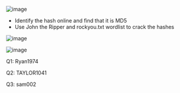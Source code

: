 ![image](https://github.com/Kiezroy/NCL/assets/67439231/774d0151-6a83-428f-8d1e-559cc71dd12c)

- Identify the hash online and find that it is MD5
- Use John the Ripper and rockyou.txt wordlist to crack the hashes

![image](https://github.com/Kiezroy/NCL/assets/67439231/d7d6031b-b047-47de-91dc-0787de4942f8)

![image](https://github.com/Kiezroy/NCL/assets/67439231/db5823a5-8c05-44c7-8e1b-16056c4bc567)

Q1: Ryan1974

Q2: TAYLOR1041

Q3: sam002

